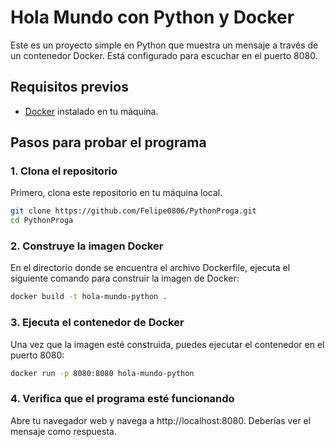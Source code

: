 # Hola Mundo con Python y Docker

Este es un proyecto simple en Python que muestra un mensaje a través de un contenedor Docker. Está configurado para escuchar en el puerto 8080.

## Requisitos previos

- [Docker](https://www.docker.com/) instalado en tu máquina.

## Pasos para probar el programa

### 1. Clona el repositorio
Primero, clona este repositorio en tu máquina local.

```bash
git clone https://github.com/Felipe0806/PythonProga.git
cd PythonProga
```

### 2. Construye la imagen Docker
En el directorio donde se encuentra el archivo Dockerfile, ejecuta el siguiente comando para construir la imagen de Docker:

```bash
docker build -t hola-mundo-python .
```

### 3. Ejecuta el contenedor de Docker
Una vez que la imagen esté construida, puedes ejecutar el contenedor en el puerto 8080:

```bash
docker run -p 8080:8080 hola-mundo-python
```

### 4. Verifica que el programa esté funcionando
Abre tu navegador web y navega a http://localhost:8080. Deberías ver el mensaje como respuesta.
